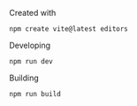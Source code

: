 
Created with

```
npm create vite@latest editors
```

Developing

```
npm run dev
```

Building

```
npm run build
```

